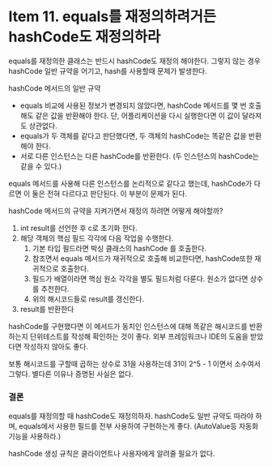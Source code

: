# Item 11. equals를 재정의하려거든 hashCode도 재정의하라

equals를 재정의한 클래스는 반드시 hashCode도 재정의 해야한다. 그렇지 않는 경우 hashCode 일반 규약을 어기고, hash를 사용할때 문제가 발생한다.

hashCode 메서드의 일반 규약

- equals 비교에 사용된 정보가 변경되지 않았다면, hashCode 메서드를 몇 번 호출해도 같은 값을 반환해야 한다. 단, 어플리케이션을 다시 실행한다면 이 값이 달라져도 상관없다.
- equals가 두 객체를 같다고 판단했다면, 두 객체의 hashCode는 똑같은 값을 반환해야 한다.
- 서로 다른 인스턴스는 다른 hashCode를 반환한다. (두 인스턴스의 hashCode는 같을 수 있다.)

equals 메서드를 사용해 다른 인스턴스를 논리적으로 같다고 했는데, hashCode가 다르면 이 둘은 전혀 다르다고 판단된다. 이 부분이 문제가 된다.

hashCode 메서드의 규약을 지켜가면서 재정의 하려면 어떻게 해야할까?

1. int result를 선언한 후 c로 초기화 한다.
2. 해당 객체의 핵심 필드 각각에 다음 작업을 수행한다.
    1. 기본 타입 필드라면 박싱 클래스의 hashCode 를 호출한다.
    2. 참조면서 equals 메서드가 재귀적으로 호출해 비교한다면, hashCode또한 재귀적으로 호출한다.
    3. 필드가 배열이라면 핵심 원소 각각을 별도 필드처럼 다룬다. 원소가 없다면 상수를 추천한다.
    4. 위의 해시코드들로 result를 갱신한다.
3. result를 반환한다

hashCode를 구현했다면 이 메서드가 동치인 인스턴스에 대해 똑같은 해시코드를 반환하는지 단위테스트를 작성해 확인하는 것이 좋다. 외부 프레임워크나 IDE의 도움을 받았다면 작성하지 않아도 좋다.

보통 해시코드를 구할때 곱하는 상수로 31을 사용하는데 31이 2^5 - 1 이면서 소수여서 그렇다. 별다른 이유나 증명된 사실은 없다.

### 결론

equals를 재정의할 때 hashCode도 재정의하자. hashCode도 일반 규약도 따라야 하며, equals에서 사용한 필드를 전부 사용하여 구현하는게 좋다. (AutoValue등 자동화 기능을 사용하라.)

hashCode 생성 규칙은 클라이언트나 사용자에게 알려줄 필요가 없다.
